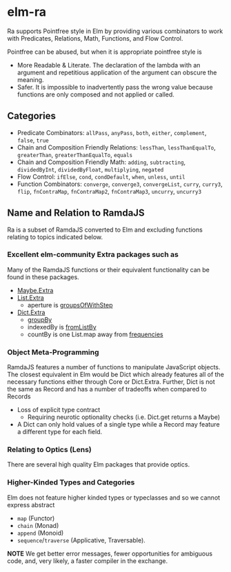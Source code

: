 # elm-ra

Ra supports Pointfree style in Elm by providing various combinators to work with Predicates, Relations, Math, Functions, and Flow Control.

Pointfree can be abused, but when it is appropriate pointfree style is

- More Readable & Literate. The declaration of the lambda with an argument and repetitious application of the argument can obscure the meaning.
- Safer. It is impossible to inadvertently pass the wrong value because functions are only composed and not applied or called.

## Categories

- Predicate Combinators: `allPass`, `anyPass`, `both`, `either`, `complement`, `false`, `true`
- Chain and Composition Friendly Relations: `lessThan`, `lessThanEqualTo`, `greaterThan`, `greaterThanEqualTo`, `equals`
- Chain and Composition Friendly Math: `adding`, `subtracting`, `dividedByInt`, `dividedByFloat`, `multiplying`, `negated`
- Flow Control: `ifElse`, `cond`, `condDefault`, `when`, `unless`, `until`
- Function Combinators: `converge`, `converge3`, `convergeList`, `curry`, `curry3`, `flip`, `fnContraMap`, `fnContraMap2`, `fnContraMap3`, `uncurry`, `uncurry3`

## Name and Relation to RamdaJS

Ra is a subset of RamdaJS converted to Elm and excluding functions relating to topics indicated below. 

### Excellent elm-community Extra packages such as

Many of the RamdaJS functions or their equivalent functionality can be found in these packages.

- [Maybe.Extra](https://package.elm-lang.org/packages/elm-community/maybe-extra/latest/)
- [List.Extra](https://package.elm-lang.org/packages/elm-community/list-extra/latest/)
  - aperture is [groupsOfWithStep](https://package.elm-lang.org/packages/elm-community/list-extra/latest/List-Extra#groupsOfWithStep)
- [Dict.Extra](https://package.elm-lang.org/packages/elm-community/dict-extra/latest/)
  - [groupBy](https://package.elm-lang.org/packages/elm-community/dict-extra/2.4.0/Dict-Extra#groupBy)
  - indexedBy is [fromListBy](https://package.elm-lang.org/packages/elm-community/dict-extra/2.4.0/Dict-Extra#fromListBy)
  - countBy is one List.map away from [frequencies](https://package.elm-lang.org/packages/elm-community/dict-extra/2.4.0/Dict-Extra#frequencies)

### Object Meta-Programming

RamdaJS features a number of functions to manipulate JavaScript objects. The closest equivalent in Elm would be Dict which already features all of the necessary functions
either through Core or Dict.Extra. Further, Dict is not the same as Record and has a number of tradeoffs when compared to Records

- Loss of explicit type contract
  - Requiring neurotic optionality checks (i.e. Dict.get returns a Maybe)
- A Dict can only hold values of a single type while a Record may feature a different type for each field.

### Relating to Optics (Lens)

There are several high quality Elm packages that provide optics.

### Higher-Kinded Types and Categories

Elm does not feature higher kinded types or typeclasses and so we cannot express abstract

- `map` (Functor)
- `chain` (Monad)
- `append` (Monoid)
- `sequence`/`traverse` (Applicative, Traversable).

**NOTE** We get better error messages, fewer opportunities for ambiguous code, and, very likely, a faster compiler in the exchange.
